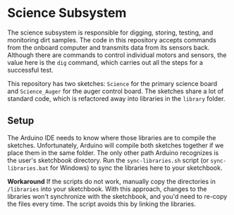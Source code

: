 # Science Subsystem

The science subsystem is responsible for digging, storing, testing, and monitoring dirt samples. The code in this repository accepts commands from the onboard computer and transmits data from its sensors back. Although there are commands to control individual motors and sensors, the value here is the `dig` command, which carries out all the steps for a successful test. 

This repository has two sketches: `Science` for the primary science board and `Science_Auger` for the auger control board. The sketches share a lot of standard code, which is refactored away into libraries in the `library` folder. 

## Setup

The Arduino IDE needs to know where those libraries are to compile the sketches. Unfortunately, Arduino will compile both sketches together if we place them in the same folder. The only other path Arduino recognizes is the user's sketchbook directory. Run the `sync-libraries.sh` script (or `sync-libraries.bat` for Windows) to sync the libraries here to your sketchbook.  

**Workaround** If the scripts do not work, manually copy the directories in `/libraries` into your sketchbook. With this approach, changes to the libraries won't synchronize with the sketchbook, and you'd need to re-copy the files every time. The script avoids this by linking the libraries. 
